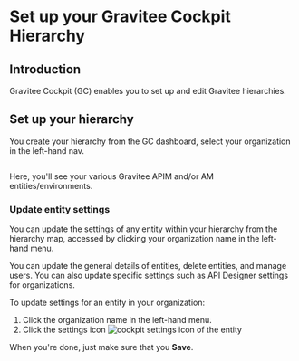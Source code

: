 # Set up your Gravitee Cockpit Hierarchy

## Introduction

Gravitee Cockpit (GC) enables you to set up and edit Gravitee hierarchies.&#x20;

## Set up your hierarchy

You create your hierarchy from the GC dashboard, select your organization in the left-hand nav.

<figure><img src="../.gitbook/assets/2023-07-19_09-02-12.png" alt=""><figcaption></figcaption></figure>

Here, you'll see your various Gravitee APIM and/or AM entities/environments.&#x20;

### Update entity settings

You can update the settings of any entity within your hierarchy from the hierarchy map, accessed by clicking your organization name in the left-hand menu.

You can update the general details of entities, delete entities, and manage users. You can also update specific settings such as API Designer settings for organizations.

To update settings for an entity in your organization:

1. Click the organization name in the left-hand menu.
2. Click the settings icon ![cockpit settings icon](https://docs.gravitee.io/images/icons/cockpit-settings-icon.png) of the entity

When you're done, just make sure that you **Save**.
